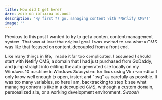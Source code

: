 ```yaml
---
title: How did I get here?
date: 2019-08-10T14:04:10.000Z
description: 'My first(?) go, managing content with *Netlify CMS*!'
image: ''
---
```


Previous to this post I wanted to try to get a content content management system. That was at least the original goal. I was excited to see what a CMS was like that focused on content, decoupled from a front end.

Like many things in life, I made it far too complicated. I assumed I should start with Netlify CMS, a domain that I had just purchased from GoDaddy, and jump straight into editing the auto generated site locally on my Windows 10 machine in Windows Subsystem for linux using Vim -an editor I only know well enough to open, instert and ":wq" as carefully as possible. It was too many variables, so here I am, backtracking to step 1: see what managing content is like in a decoupled CMS, withough a custom domain, personalized site, or a working development environment. *Swoosh*
